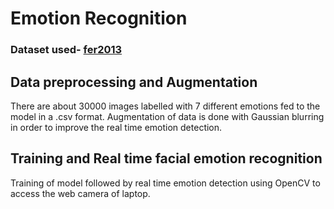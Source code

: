 # Emotion Recognition
### Dataset used- [fer2013](https://www.kaggle.com/c/challenges-in-representation-learning-facial-expression-recognition-challenge/data)
## Data preprocessing and Augmentation
There are about 30000 images labelled with 7 different emotions fed to the model in a .csv format. Augmentation of data is done with Gaussian blurring in order to improve the real time emotion detection.
## Training and Real time facial emotion recognition 
Training of model followed by real time emotion detection using OpenCV to access the web camera of laptop.
